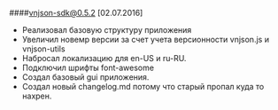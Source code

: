 


####vnjson-sdk@0.5.2  [02.07.2016]
* Реализовал базовую структуру приложения
* Увеличил новемр версии за счет учета версионности vnjson.js и vnjson-utils
* Набросал локализацию для en-US и ru-RU.
* Подключил шрифты font-awesome
* Создал базовый gui приложения.
* Создал новый changelog.md потому что старый пропал куда то нахрен.